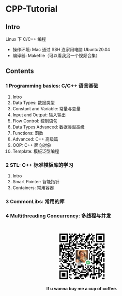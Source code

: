 # CPP-Tutorial

## Intro
Linux 下 C/C++ 编程
- 操作环境: Mac 通过 SSH 连家用电脑 Ubuntu20.04
- 编译器: Makefile（可以看我另一个视频合集）

## Contents

### 1 Programming basics: C/C++ 语言基础
1. Intro
2. Data Types: 数据类型
3. Constant and Variable: 常量与变量
4. Input and Output: 输入输出
5. Flow Control: 控制语句
6. Data Types Advanced: 数据类型高级
7. Functions: 函数
8. Advanced: C++ 高级篇
9. OOP: C++ 面向对象
10. Template: 模板泛型编程
### 2 STL: C++ 标准模板库的学习
1. Intro
2. Smart Pointer: 智能指针
3. Containers: 常用容器
### 3 CommonLibs: 常用的库
### 4 Multithreading Concurrency: 多线程与并发

&emsp;
<div align=center>
    <img src="./imgs/QRcode.png" width=150>
    <h4>If u wanna buy me a cup of coffee.</h>
</div>
